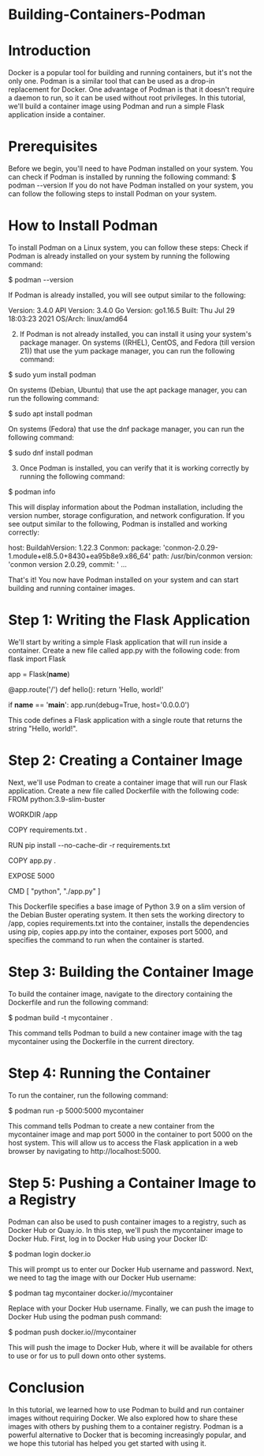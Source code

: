 # Building-Containers-Podman

# Introduction 

Docker is a popular tool for building and running containers, but it's not the only one. Podman is a similar tool that can be used as a drop-in replacement for Docker. One advantage of Podman is that it doesn't require a daemon to run, so it can be used without root privileges.
In this tutorial, we'll build a container image using Podman and run a simple Flask application inside a container.

# Prerequisites

Before we begin, you'll need to have Podman installed on your system. You can check if Podman is installed by running the following command:
$ podman --version
If you do not have Podman installed on your system, you can follow the following steps to install Podman on your system.

# How to Install Podman

To install Podman on a Linux system, you can follow these steps:
Check if Podman is already installed on your system by running the following command:

$ podman --version

If Podman is already installed, you will see output similar to the following:

Version:      3.4.0
API Version:  3.4.0
Go Version:   go1.16.5
Built:        Thu Jul 29 18:03:23 2021
OS/Arch:      linux/amd64

2. If Podman is not already installed, you can install it using your system's package manager. On systems ((RHEL), CentOS, and Fedora (till version 21)) that use the yum package manager, you can run the following command:

$ sudo yum install podman

On systems (Debian, Ubuntu) that use the apt package manager, you can run the following command:

$ sudo apt install podman

On systems (Fedora) that use the dnf package manager, you can run the following command:

$ sudo dnf install podman

3. Once Podman is installed, you can verify that it is working correctly by running the following command:

$ podman info

This will display information about the Podman installation, including the version number, storage configuration, and network configuration. If you see output similar to the following, Podman is installed and working correctly:

host:
  BuildahVersion: 1.22.3
  Conmon:
   package: 'conmon-2.0.29-1.module+el8.5.0+8430+ea95b8e9.x86_64'
   path: /usr/bin/conmon
   version: 'conmon version 2.0.29, commit: '
...

That's it! You now have Podman installed on your system and can start building and running container images.

# Step 1: Writing the Flask Application

We'll start by writing a simple Flask application that will run inside a container. Create a new file called app.py with the following code:
from flask import Flask


app = Flask(__name__)

@app.route('/')
def hello():
    return 'Hello, world!'

if __name__ == '__main__':
    app.run(debug=True, host='0.0.0.0')


This code defines a Flask application with a single route that returns the string "Hello, world!".

# Step 2: Creating a Container Image

Next, we'll use Podman to create a container image that will run our Flask application. Create a new file called Dockerfile with the following code:
FROM python:3.9-slim-buster

WORKDIR /app

COPY requirements.txt .

RUN pip install --no-cache-dir -r requirements.txt

COPY app.py .

EXPOSE 5000

CMD [ "python", "./app.py" ]

This Dockerfile specifies a base image of Python 3.9 on a slim version of the Debian Buster operating system. It then sets the working directory to /app, copies requirements.txt into the container, installs the dependencies using pip, copies app.py into the container, exposes port 5000, and specifies the command to run when the container is started.

# Step 3: Building the Container Image

To build the container image, navigate to the directory containing the Dockerfile and run the following command:

$ podman build -t mycontainer .

This command tells Podman to build a new container image with the tag mycontainer using the Dockerfile in the current directory.

# Step 4: Running the Container

To run the container, run the following command:

$ podman run -p 5000:5000 mycontainer

This command tells Podman to create a new container from the mycontainer image and map port 5000 in the container to port 5000 on the host system. This will allow us to access the Flask application in a web browser by navigating to http://localhost:5000.

# Step 5: Pushing a Container Image to a Registry

Podman can also be used to push container images to a registry, such as Docker Hub or Quay.io. In this step, we'll push the mycontainer image to Docker Hub.
First, log in to Docker Hub using your Docker ID:

$ podman login docker.io

This will prompt us to enter our Docker Hub username and password.
Next, we need to tag the image with our Docker Hub username:

$ podman tag mycontainer docker.io/<username>/mycontainer

Replace <username> with your Docker Hub username.
Finally, we can push the image to Docker Hub using the podman push command:

  $ podman push docker.io/<username>/mycontainer

  This will push the image to Docker Hub, where it will be available for others to use or for us to pull down onto other systems.
  
# Conclusion

  In this tutorial, we learned how to use Podman to build and run container images without requiring Docker. We also explored how to share these images with others by pushing them to a container registry. Podman is a powerful alternative to Docker that is becoming increasingly popular, and we hope this tutorial has helped you get started with using it.
